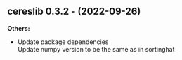 ## cereslib 0.3.2 - (2022-09-26)

**Others:**

 * Update package dependencies\
   Update numpy version to be the same as in sortinghat

